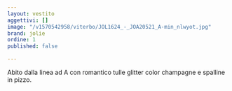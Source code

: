 ```yaml
---
layout: vestito
aggettivi: []
image: "/v1570542958/viterbo/JOL1624_-_JOA20521_A-min_nlwyot.jpg"
brand: jolie
ordine: 1
published: false

---
```

Abito dalla linea ad A con romantico tulle glitter color champagne e spalline in pizzo.